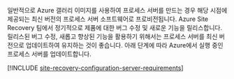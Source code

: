
일반적으로 Azure 갤러리 이미지를 사용하여 프로세스 서버를 만드는 경우 해당 시점에 제공되는 최신 버전의 프로세스 서버 소프트웨어로 프로비전됩니다. Azure Site Recovery 팀에서 정기적으로 제품에 대한 버그 수정 및 새로운 기능을 릴리스합니다. 릴리스된 버그 수정, 새롭고 향상된 기능을 활용하기 위해서는 프로세스 서버를 최신 버전으로 업데이트하여 유지하는 것이 좋습니다. 아래 단계에 따라 Azure에서 실행 중인 프로세스 서버를 업데이트합니다.

[!INCLUDE [site-recovery-configuration-server-requirements](site-recovery-vmware-upgrade-process-server-internal.md)]
